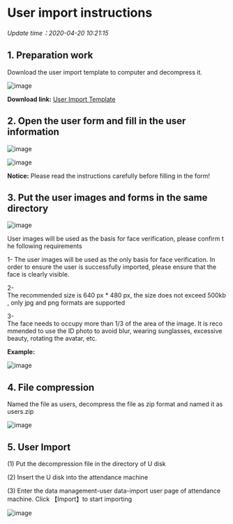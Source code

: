 # User import instructions

*Update time<!-- -->：<!-- -->2020-04-20 10:21:15*


## 1. Preparation work

Download the user import template to computer and decompress it.

![image](lango19/data/images/en/doc5_1.png)

__Download link:__ [User Import Template](lango19/data/en/users.zip)


## 2. Open the user form and fill in the user information

![image](lango19/data/images/en/doc5_2.png)

![image](lango19/data/images/en/doc5_3.png)

__Notice:__ Please read the instructions carefully before filling in the form!


## 3. Put the user images and forms in the same directory

![image](lango19/data/images/en/doc5_4.png)

User images will be used as the basis for face verification, please confirm the following requirements

1- The user images will be used as the only basis for face verification. In order to ensure the user is successfully imported, please ensure that the face is clearly visible.

2- The recommended size is 640 px * 480 px, the size does not exceed 500kb, only jpg and png formats are supported

3- The face needs to occupy more than 1/3 of the area of the image. It is recommended to use the ID photo to avoid blur, wearing sunglasses, excessive beauty, rotating the avatar, etc.

__Example:__

![image](lango19/data/images/en/doc5_5.jpg)


## 4. File compression

Named the file as users, decompress the file as zip format and named it as users.zip

![image](lango19/data/images/en/doc5_6.png)


## 5. User Import

(1) Put the decompression file in the directory of U disk

(2) Insert the U disk into the attendance machine

(3) Enter the data management-user data-import user page of attendance machine. Click 【Import】to start importing

![image](lango19/data/images/en/doc5_7.png)
